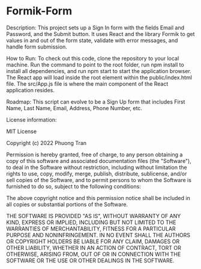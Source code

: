 # Formik-Form

Description: This project sets up a Sign In form with the fields Email and Password, and the Submit button. It uses React and the library Formik to get values in and out of the form state, validate with error messages, and handle form submission.

How to Run: To check out this code, clone the repository to your local machine. Run the command to point to the root folder, run npm install to install all dependencies, and run npm start to start the application browser. The React app will load inside the root element within the public/index.html file. The src/App.js file is where the main component of the React application resides. 

Roadmap: This script can evolve to be a Sign Up form that includes First Name, Last Name, Email, Address, Phone Number, etc. 

License information:

MIT License

Copyright (c) 2022 Phuong Tran

Permission is hereby granted, free of charge, to any person obtaining a copy of this software and associated documentation files (the "Software"), to deal in the Software without restriction, including without limitation the rights to use, copy, modify, merge, publish, distribute, sublicense, and/or sell copies of the Software, and to permit persons to whom the Software is furnished to do so, subject to the following conditions:

The above copyright notice and this permission notice shall be included in all copies or substantial portions of the Software.

THE SOFTWARE IS PROVIDED "AS IS", WITHOUT WARRANTY OF ANY KIND, EXPRESS OR IMPLIED, INCLUDING BUT NOT LIMITED TO THE WARRANTIES OF MERCHANTABILITY, FITNESS FOR A PARTICULAR PURPOSE AND NONINFRINGEMENT. IN NO EVENT SHALL THE AUTHORS OR COPYRIGHT HOLDERS BE LIABLE FOR ANY CLAIM, DAMAGES OR OTHER LIABILITY, WHETHER IN AN ACTION OF CONTRACT, TORT OR OTHERWISE, ARISING FROM, OUT OF OR IN CONNECTION WITH THE SOFTWARE OR THE USE OR OTHER DEALINGS IN THE SOFTWARE.
